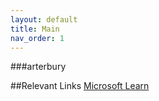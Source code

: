 ```yaml
---
layout: default
title: Main
nav_order: 1
---
```


###arterbury

##Relevant Links
[Microsoft Learn](https://docs.microsoft.com/en-us/learn/)
